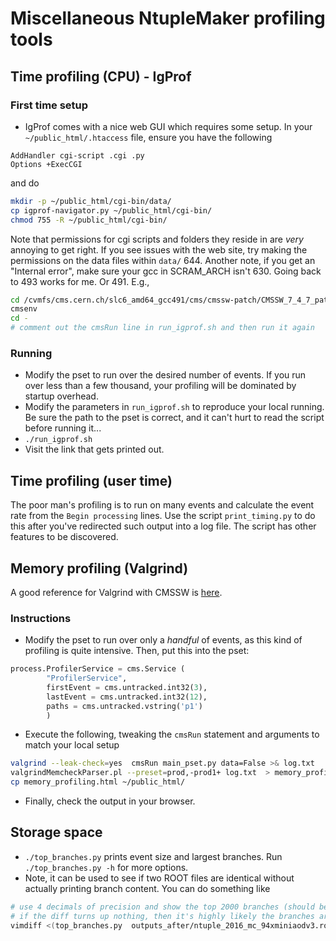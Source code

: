 # Miscellaneous NtupleMaker profiling tools

## Time profiling (CPU) - IgProf
### First time setup
* IgProf comes with a nice web GUI which requires some setup. In your `~/public_html/.htaccess` file, ensure you have the following
```
AddHandler cgi-script .cgi .py
Options +ExecCGI
```
and do
```bash
mkdir -p ~/public_html/cgi-bin/data/
cp igprof-navigator.py ~/public_html/cgi-bin/
chmod 755 -R ~/public_html/cgi-bin/
```
Note that permissions for cgi scripts and folders they reside in are _very_ annoying to get right. If you see issues with the web site, try making the permissions on the data files within `data/` 644.
Another note, if you get an "Internal error", make sure your gcc in SCRAM_ARCH isn't 630. Going back to 493 works for me. Or 491. E.g.,
```bash
cd /cvmfs/cms.cern.ch/slc6_amd64_gcc491/cms/cmssw-patch/CMSSW_7_4_7_patch1
cmsenv
cd -
# comment out the cmsRun line in run_igprof.sh and then run it again
```


### Running
* Modify the pset to run over the desired number of events. If you run over less than a few thousand, your profiling will be dominated by startup overhead.
* Modify the parameters in `run_igprof.sh` to reproduce your local running. Be sure the path to the pset is correct, and it can't hurt to read the script before running it...
* `./run_igprof.sh`
* Visit the link that gets printed out.

## Time profiling (user time)
The poor man's profiling is to run on many events and calculate the event rate from the `Begin processing` lines. Use the script `print_timing.py` to do this after you've redirected such output into a log file. The script has other features to be discovered.

## Memory profiling (Valgrind)
A good reference for Valgrind with CMSSW is [here](https://twiki.cern.ch/twiki/bin/view/CMSPublic/SWGuideValgrindMemcheckParser#valgrind_MemcheckGraph_pl_graphi).

### Instructions
* Modify the pset to run over only a _handful_ of events, as this kind of profiling is quite intensive. Then, put this into the pset:
```python
process.ProfilerService = cms.Service (
        "ProfilerService",
        firstEvent = cms.untracked.int32(3),
        lastEvent = cms.untracked.int32(12),
        paths = cms.untracked.vstring('p1')
        )
```
* Execute the following, tweaking the `cmsRun` statement and arguments to match your local setup
```bash
valgrind --leak-check=yes  cmsRun main_pset.py data=False >& log.txt
valgrindMemcheckParser.pl --preset=prod,-prod1+ log.txt  > memory_profiling.html
cp memory_profiling.html ~/public_html/
```
* Finally, check the output in your browser.

## Storage space
* `./top_branches.py` prints event size and largest branches. Run `./top_branches.py -h` for more options.
* Note, it can be used to see if two ROOT files are identical without actually printing branch content. You can do something like
```bash
# use 4 decimals of precision and show the top 2000 branches (should be everything)
# if the diff turns up nothing, then it's highly likely the branches are identical
vimdiff <(top_branches.py  outputs_after/ntuple_2016_mc_94xminiaodv3.root -p 4 -n 2000) <(top_branches.py outputstest/ntuple_2016_mc_94xminiaodv3.root -p 4 -n 2000)
```
